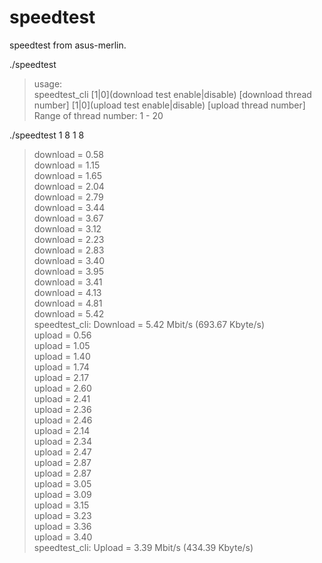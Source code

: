 # speedtest
speedtest from asus-merlin.

./speedtest

>usage:<br />
speedtest_cli [1|0](download test enable|disable) [download thread number] [1|0](upload test enable|disable) [upload thread number]
Range of thread number: 1 - 20

./speedtest 1 8 1 8

>download = 0.58<br />
download = 1.15<br />
download = 1.65<br />
download = 2.04<br />
download = 2.79<br />
download = 3.44<br />
download = 3.67<br />
download = 3.12<br />
download = 2.23<br />
download = 2.83<br />
download = 3.40<br />
download = 3.95<br />
download = 3.41<br />
download = 4.13<br />
download = 4.81<br />
download = 5.42<br />
speedtest_cli: Download = 5.42 Mbit/s (693.67 Kbyte/s)<br />
upload = 0.56<br />
upload = 1.05<br />
upload = 1.40<br />
upload = 1.74<br />
upload = 2.17<br />
upload = 2.60<br />
upload = 2.41<br />
upload = 2.36<br />
upload = 2.46<br />
upload = 2.14<br />
upload = 2.34<br />
upload = 2.47<br />
upload = 2.87<br />
upload = 2.87<br />
upload = 3.05<br />
upload = 3.09<br />
upload = 3.15<br />
upload = 3.23<br />
upload = 3.36<br />
upload = 3.40<br />
speedtest_cli: Upload = 3.39 Mbit/s (434.39 Kbyte/s)<br />
